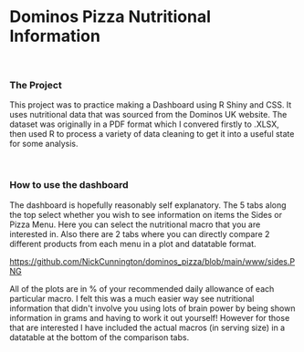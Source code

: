 # Dominos Pizza Nutritional Information

<br>

### The Project

This project was to practice making a Dashboard using R Shiny and CSS.  It uses nutritional data that was sourced from the Dominos UK website.  The dataset was originally in a PDF format which I convered firstly to .XLSX, then used R to process a variety of data cleaning to get it into a useful state for some analysis.

<br>

### How to use the dashboard

The dashboard is hopefully reasonably self explanatory.  The 5 tabs along the top select whether you wish to see information on items the Sides or Pizza Menu.  Here you can select the nutritional macro that you are interested in.  Also there are 2 tabs where you can directly compare 2 different products from each menu in a plot and datatable format.

https://github.com/NickCunnington/dominos_pizza/blob/main/www/sides.PNG

All of the plots are in % of your recommended daily allowance of each particular macro.  I felt this was a much easier way see nutritional information that didn't involve you using lots of brain power by being shown information in grams and having to work it out yourself!  However for those that are interested I have included the actual macros (in serving size) in a datatable at the bottom of the comparison tabs.




